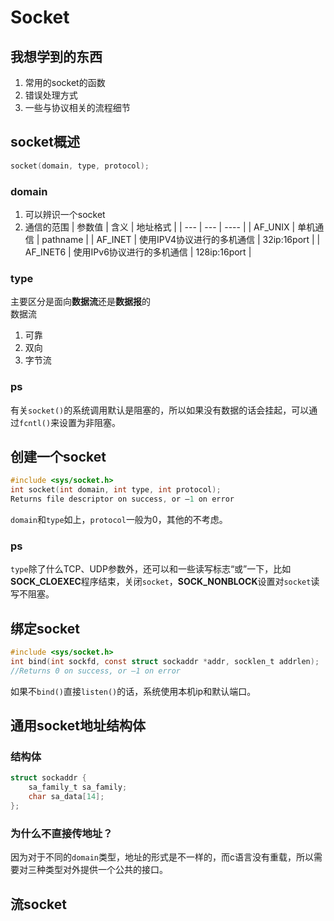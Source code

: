 # Socket
## 我想学到的东西
1. 常用的socket的函数
2. 错误处理方式
3. 一些与协议相关的流程细节
## socket概述
```c
socket(domain, type, protocol);
```
### domain
1. 可以辨识一个socket
2. 通信的范围
| 参数值   | 含义                       | 地址格式     |
| ---      | ---                        | ----         |
| AF_UNIX  | 单机通信                   | pathname     |
| AF_INET  | 使用IPV4协议进行的多机通信 | 32ip:16port  |
| AF_INET6 | 使用IPv6协议进行的多机通信 | 128ip:16port |

### type
主要区分是面向**数据流**还是**数据报**的  
数据流  
1. 可靠
2. 双向
3. 字节流
### ps
有关`socket()`的系统调用默认是阻塞的，所以如果没有数据的话会挂起，可以通过`fcntl()`来设置为非阻塞。

## 创建一个socket
```c
#include <sys/socket.h>
int socket(int domain, int type, int protocol);
Returns file descriptor on success, or –1 on error
```
`domain`和`type`如上，`protocol`一般为0，其他的不考虑。
### ps
`type`除了什么TCP、UDP参数外，还可以和一些读写标志“或”一下，比如**SOCK_CLOEXEC**程序结束，关闭`socket`，**SOCK_NONBLOCK**设置对`socket`读写不阻塞。
## 绑定socket
```c
#include <sys/socket.h>
int bind(int sockfd, const struct sockaddr *addr, socklen_t addrlen);
//Returns 0 on success, or –1 on error
```
如果不`bind()`直接`listen()`的话，系统使用本机ip和默认端口。

## 通用socket地址结构体
### 结构体
```c
struct sockaddr {
    sa_family_t sa_family;
    char sa_data[14];
};

```

### 为什么不直接传地址？
因为对于不同的`domain`类型，地址的形式是不一样的，而c语言没有重载，所以需要对三种类型对外提供一个公共的接口。
## 流socket

